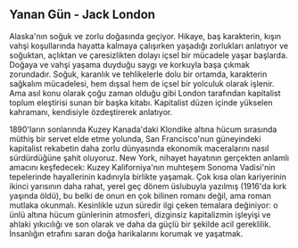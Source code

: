 ## Yanan Gün - Jack London

Alaska'nın soğuk ve zorlu doğasında geçiyor. Hikaye, baş karakterin, kışın vahşi koşullarında hayatta kalmaya çalışırken yaşadığı zorlukları anlatıyor ve soğuktan, açlıktan ve çaresizlikten dolayı içsel bir mücadele yaşar başlarda. Doğaya ve vahşi yaşama duyduğu saygı ve korkuyla başa çıkmak zorundadır. Soğuk, karanlık ve tehlikelerle dolu bir ortamda, karakterin sağkalım mücadelesi, hem dışsal hem de içsel bir yolculuk olarak işlenir. Ama asıl konu olarak çoğu zaman olduğu gibi London tarafından kapitalist toplum eleştirisi sunan bir başka kitabı. Kapitalist düzen içinde yükselen kahramanı, kendisiyle özdeştirerek anlatıyor.

1890'ların sonlarında Kuzey Kanada'daki Klondike altına hücum sırasında müthiş bir servet elde etme yolunda, San Francisco'nun güneyindeki kapitalist rekabetin daha zorlu dünyasında ekonomik maceralarını nasıl sürdürdüğüne şahit oluyoruz. New York, nihayet hayatının gerçekten anlamlı amacını keşfedecek: Kuzey Kaliforniya'nın muhteşem Sonoma Vadisi'nin tepelerinde hayallerinin kadınıyla birlikte yaşamak. Çok kısa olan kariyerinin ikinci yarısının daha rahat, yerel geç dönem üslubuyla yazılmış (1916'da kırk yaşında öldü), bu belki de onun en çok bilinen romanı değil, ama roman mutlaka okunmalı. Kesinlikle uzun süredir ilgi çeken temalara değiniyor: o ünlü altına hücum günlerinin atmosferi, dizginsiz kapitalizmin işleyişi ve ahlaki yıkıcılığı ve son olarak ve daha da güçlü bir şekilde acil gereklilik. İnsanlığın etrafını saran doğa harikalarını korumak ve yaşatmak.
